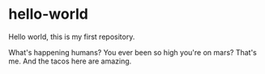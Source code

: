 # hello-world
Hello world, this is my first repository. 

What's happening humans? You ever been so high you're on mars? That's me. And the tacos here are amazing.
